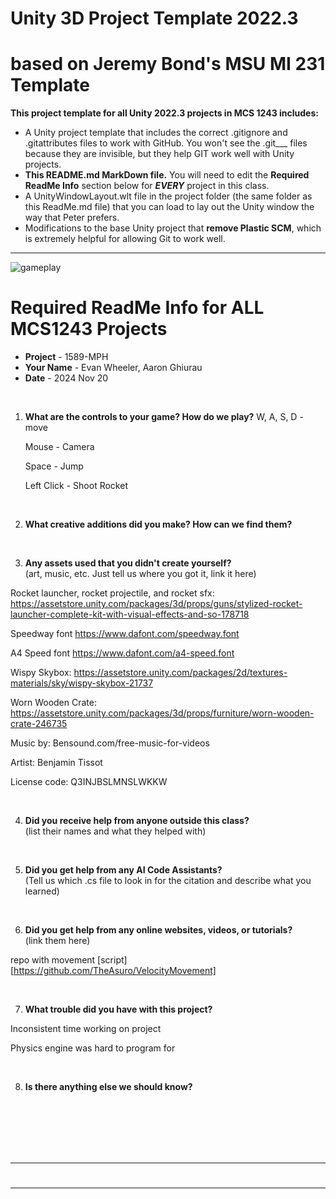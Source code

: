 # Unity 3D Project Template 2022.3
# based on Jeremy Bond's MSU MI 231 Template

**This project template for all Unity 2022.3 projects in MCS 1243 includes:**
* A Unity project template that includes the correct .gitignore and .gitattributes files to work with GitHub. You won't see the .git___ files because they are invisible, but they help GIT work well with Unity projects.
* **This README.md MarkDown file.** You will need to edit the **Required ReadMe Info** section below for ***EVERY*** project in this class.
* A UnityWindowLayout.wlt file in the project folder (the same folder as this ReadMe.md file) that you can load to lay out the Unity window the way that Peter prefers.
* Modifications to the base Unity project that **remove Plastic SCM**, which is extremely helpful for allowing Git to work well.

---

![gameplay](./game.gif)

# Required ReadMe Info for ALL MCS1243 Projects
* **Project**   - 1589-MPH
* **Your Name** - Evan Wheeler, Aaron Ghiurau
* **Date**      - 2024 Nov 20

<br>

1. **What are the controls to your game? How do we play?**
    W, A, S, D - move

    Mouse - Camera

    Space - Jump

    Left Click - Shoot Rocket

<br>

2. **What creative additions did you make? How can we find them?**



<br>

3. **Any assets used that you didn't create yourself?** <br> (art, music, etc. Just tell us where you got it, link it here)

Rocket launcher, rocket projectile, and rocket sfx: https://assetstore.unity.com/packages/3d/props/guns/stylized-rocket-launcher-complete-kit-with-visual-effects-and-so-178718

Speedway font https://www.dafont.com/speedway.font

A4 Speed font https://www.dafont.com/a4-speed.font

Wispy Skybox: https://assetstore.unity.com/packages/2d/textures-materials/sky/wispy-skybox-21737

Worn Wooden Crate: https://assetstore.unity.com/packages/3d/props/furniture/worn-wooden-crate-246735

Music by: Bensound.com/free-music-for-videos

Artist: Benjamin Tissot

License code: Q3INJBSLMNSLWKKW

<br>

4. **Did you receive help from anyone outside this class?** <br> (list their names and what they helped with)



<br>

5. **Did you get help from any AI Code Assistants?** <br> (Tell us which .cs file to look in for the citation and describe what you learned)



<br>

6. **Did you get help from any online websites, videos, or tutorials?** <br> (link them here)

repo with movement [script][https://github.com/TheAsuro/VelocityMovement]


<br>

7. **What trouble did you have with this project?**

Inconsistent time working on project

Physics engine was hard to program for


<br>

8. **Is there anything else we should know?**




<br><br><br><br><br>

---

#
---
